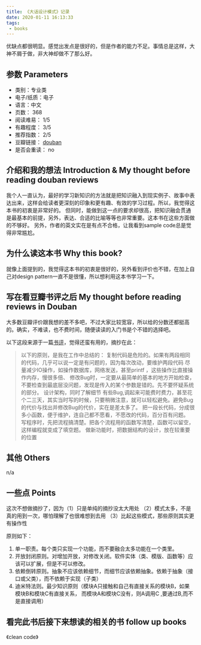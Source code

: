 ```yaml
---
title: 《大话设计模式》记录
date: 2020-01-11 16:13:33
tags: 
 - books
---
```


优缺点都很明显。感觉出发点是很好的，但是作者的能力不足。事情总是这样，大神不屑于做，非大神却做不了那么好。


<!-- more -->

## 参数 Parameters

* 类别：专业类
* 电子/纸质：电子
* 语言：中文
* 页数： 368
* 阅读难易： 1/5
* 有趣程度： 3/5
* 推荐指数： 2/5
* 豆瓣链接： [douban](https://book.douban.com/subject/2334288/)
* 是否会重读： no

## 介绍和我的想法 Introduction & My thought before reading douban reviews
我个人一直认为，最好的学习新知识的方法就是把知识融入到现实例子、故事中表达出来，这样会给读者更深刻的印象和更有趣、有效的学习过程。所以，我觉得这本书的初衷是非常好的。
但同时，能做到这一点的要求却很高，把知识融会贯通是最基本的前提，另外，表达、合适的比喻等等也非常重要。这本书在这些方面做的不够好。
另外，作者的英文实在是有点不合格，让我看到sample code总是觉得非常尴尬。


## 为什么读这本书 Why this book?
就像上面提到的，我觉得这本书的初衷是很好的，另外看到评价也不错，在加上自己对design pattern一直不是很懂，所以想利用这本书学习一下。


## 写在看豆瓣书评之后 My thought before reading reviews in Douban
大多数豆瓣评价跟我想的差不多吧，不过大家比较宽容，所以给的分数还都挺高的。确实，不难读，也不费时间，随便读读的入门书是个不错的选择吧。

以下这段来源于一篇[书评](https://book.douban.com/review/5164571/)，觉得还蛮有用的，摘抄在此：

> 以下的原则，是我在工作中总结的：
        复制代码是危险的。如果有两段相同的代码，几乎可以说一定是有问题的，因为每次改动，要维护两段代码
        尽量减少IO操作，如操作数据库，网络发送，甚至printf ，这些操作比直接操作内存，慢很多倍、
        修改Bug时，一定要从最简单的基本的地方开始检查，不要检查到最底层没问题，发现是传入的某个参数是错的。先不要怀疑系统的部分。
        设计架构，同时了解细节
        有些Bug,调起来可能费时费力，甚至花个二三天，其实当时写的时候，只要稍微注意，就可以轻松避免。避免Bug的代价与找出并修改Bug的代价，实在是差太多了。
        把一段长代码，分成很多小函数，便于维护，连自己都不愿看，不愿改的代码，百分百有问题。
        写程序时，先把流程搞清楚。把各个流程用的函数写清楚，函数可以留空，这样编程就变成了填空题。
        做新功能时，把数据结构的设计，放在较重要的位置


## 其他 Others
n/a

## 一些点 Points

这次不想做摘抄了，因为（1）只是单纯的摘抄没太大用处 （2）模式太多，不是真的用到一次，哪怕理解了也很难想到去用 （3）比起这些模式，那些原则其实更有操作性

原则如下：

1. 单一职责。每个类只实现一个功能，而不要融合太多功能在一个类里。
2. 开放封闭原则。对增加开放，对修改关闭。软件实体（类、模版、函数等）应该可以扩展，但是不可以修改。
3. 依赖倒转原则。抽象不应该依赖细节，而细节应该依赖抽象。依赖于抽象（接口或父类），而不依赖于实现（子类）
4. 迪米特法则。最少知识原则（模块A只接触和自己有直接关系的模块B，如果模块B和模块C有直接关系， 而模块A和模块C没有，则A调用C ,要通过B,而不是直接调用）




## 看完此书后接下来想读的相关的书 follow up books
《clean code》

